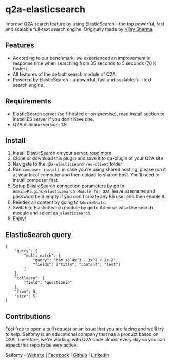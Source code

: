 # q2a-elasticsearch
Improve Q2A search feature by using ElasticSearch - the top powerful, fast and scalable full-text search engine.
Originally made by [Vijay Sharma](https://github.com/vijsha79/q2a-elasticsearch)

## Features
- According to our benchmark, we experienced an improvement in response time when searching from 35 seconds to 5 seconds (70% faster).
- All features of the default search module of Q2A. 
- Powered by ElasticSearch - a powerful, fast and scalable full-text search engine. 

## Requirements
- ElasticSearch server (self-hosted or on-premise), read Install section to install ES server if you don't have one. 
- Q2A minimun version: 1.8

## Install
1. Install ElasticSearch on your server, [read more](https://www.elastic.co/guide/en/elasticsearch/reference/current/install-elasticsearch.html)
2. Clone or download this plugin and save it to qa-plugin of your Q2A site
3. Navigate to the ```q2a-elasticsearch/es-client``` folder
4. Run ```composer install```, in case you're using shared hosting, please run it at your local computer and then upload to shared host. You'll need to install composer first.
5. Setup ElasticSearch connection parameters by go to ```Admin>Plugins>ElasticSearch Module for Q2A```, leave username and password field empty if you don't create any ES user and then enable it.
6. Reindex all content by going to ```Admin>Stats```.
7. Switch to ElasticSearch module by go to Admin>Lists>Use search module and select ```qa_elasticsearch```.
8. Enjoy!

## ElasticSearch query
```
{
    "query": {
        "multi_match": {
            "query": "hàm số 4x^3 - 3x^2 + 2x-2",
            "fields": ["title", "content", "text"]
        }
    },
    "collapse": {
        "field": "questionid"
    },
    "from": 0,
    "size": 5
}
```

## Contributions
Feel free to open a pull request or an issue that you are facing and we'll try to help.
Selfomy is an educational company that has a product based on Q2A. Therefore, we're working with Q2A code almost every day so you can expect this repo to be very active.

Selfomy - [Website](https://selfomy.com) | [Facebook](https://facebook.com/selfomy) | [Github](https://github.com/selfomy) | [Linkedin](https://www.linkedin.com/company/selfomy)
